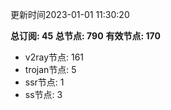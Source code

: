 更新时间2023-01-01 11:30:20

**总订阅: 45**
**总节点: 790**
**有效节点: 170**
- v2ray节点: 161
- trojan节点: 5
- ssr节点: 1
- ss节点: 3
